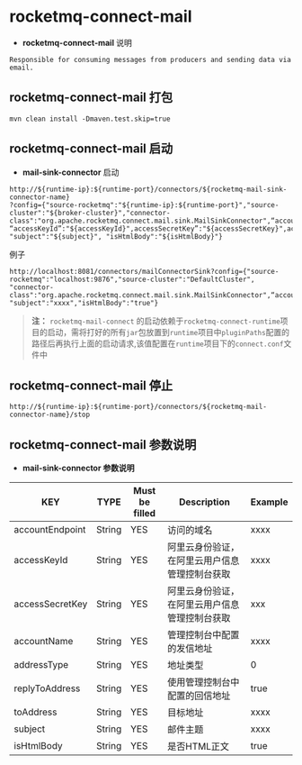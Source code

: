 # rocketmq-connect-mail
* **rocketmq-connect-mail** 说明
```
Responsible for consuming messages from producers and sending data via email.
```

## rocketmq-connect-mail 打包
```
mvn clean install -Dmaven.test.skip=true
```

## rocketmq-connect-mail 启动

* **mail-sink-connector** 启动

```
http://${runtime-ip}:${runtime-port}/connectors/${rocketmq-mail-sink-connector-name}
?config={"source-rocketmq":"${runtime-ip}:${runtime-port}","source-cluster":"${broker-cluster}","connector-class":"org.apache.rocketmq.connect.mail.sink.MailSinkConnector",“accountEndpoint”:"${accountEndpoint}", “accessKeyId”:"${accessKeyId}",accessSecretKey”:"${accessSecretKey}",accountName”:"${accountName}","addressType":"${addressType}","replyToAddress":"${replyToAddress}","toAddress":"${toAddress}", "subject":"${subject}", "isHtmlBody":"${isHtmlBody}"}
```

例子
```
http://localhost:8081/connectors/mailConnectorSink?config={"source-rocketmq":"localhost:9876","source-cluster":"DefaultCluster",
"connector-class":"org.apache.rocketmq.connect.mail.sink.MailSinkConnector",“accountEndpoint”:"xxxx",accessKeyId”:"xxxx",accessSecretKey”:"xxxx",accountName”:"xxxx","addressType":"xxxx","replyToAddress":"xxxx","toAddress":"xxxx", "subject":"xxxx","isHtmlBody":"true"}
```

>**注：** `rocketmq-mail-connect` 的启动依赖于`rocketmq-connect-runtime`项目的启动，需将打好的所有`jar`包放置到`runtime`项目中`pluginPaths`配置的路径后再执行上面的启动请求,该值配置在`runtime`项目下的`connect.conf`文件中

## rocketmq-connect-mail 停止

```
http://${runtime-ip}:${runtime-port}/connectors/${rocketmq-mail-connector-name}/stop
```

## rocketmq-connect-mail 参数说明
* **mail-sink-connector 参数说明**

|         KEY            |  TYPE   | Must be filled | Description                      | Example
|------------------------|---------|----------------|----------------------------------|--|
|accountEndpoint         | String  | YES            | 访问的域名                               | xxxx |
|accessKeyId             | String  | YES            | 阿里云身份验证，在阿里云用户信息管理控制台获取                    | xxxx |
|accessSecretKey         | String  | YES            | 阿里云身份验证，在阿里云用户信息管理控制台获取                     | xxx |
|accountName             | String  | YES            | 管理控制台中配置的发信地址                     | xxxx |
|addressType             | String  | YES            | 地址类型                     | 0 |
|replyToAddress          | String  | YES            | 使用管理控制台中配置的回信地址                     | true |
|toAddress               | String  | YES            | 目标地址                     | xxxx |
|subject                 | String  | YES            | 邮件主题                     | xxxx |
|isHtmlBody              | String  | YES            | 是否HTML正文                     | true |

